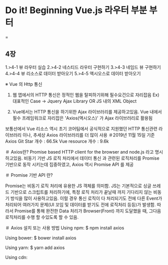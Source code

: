# Do it! Beginning Vue.js 라우터 부분 부터
=

4장
-
1.>4-1 뷰 라우터 실습
2.>4-2 네스티드 라우터 구현하기
3.>4-3 네임드 뷰 구현하기
4.>4-4 뷰 리소스로 데이터 받아오기
5.>4-5 액시오스로 데이터 받아오기


※ Vue 의 Http 통신

1. 웹 앱에서의 HTTP 통신은 정적인 웹을 탈피하기위해 필수요건으로 자리잡음
Ex) 대표적인 Case → Jquery Ajax Library OR JS 내의 XML Object 

2. Vue에서는 HTTP 통신을 하기위한 Ajax 라이브러리를 제공하고있음. 
Vue 내에서 필수 프레임워크로 자리잡은 'Axios(액시오스)' 가 Ajax 라이브러리로 활용됨

보통선에서 Vue 리소스 역시 초기 코어팀에서 공식적으로 지원했던 HTTP 통신관련 라이브러리 이나, 추세상 Axios 라이브러리를 더 많이 사용
＃2019년 11월 15일 기준 
Axios Git Star 개수 : 66.5k
Vue resource 개수 : 9.6k

＃ Axios란? 
Promise based HTTP client for the browser and node.js 라고 명시하고있음.
비동기 기반 JS 로직 처리에서 데이터 통신 과 관련된 로직처리를 Promise 기반으로 동작 시키는데 집중하였고, Axios 역시 Promise API 를 제공

＃ Promise 기반 API 란?

Promise는 비동기 로직 처리에 유용한 JS 객체를 의미함.
JS는 기본적으로 싱글 쓰레드 기반으로 스크립트를 처리하기에, 특정 로직 처리가 끝날때 까지 기다리지 않는 비동기 방식을 많이 사용하고있음.
이럴 경우 통신 로직이 다 처리되기도 전에 다른 Event가 처리되어 여러가지 문제(UI 꼬임 및 데이터를 받기도 전에 로직처리 등등)가 발생함.
따라서 Promise를 통해 완전한 Data 처리가 Browser(Front) 까지 도달했을 때, 그다음 로직처리를 수행 할 수있도록 할 수 있음.


＃ Axios 설치 또는 사용 방법
Using npm:
$ npm install axios

Using bower:
$ bower install axios

Using yarn:
$ yarn add axios

Using cdn:
<script src="https://unpkg.com/axios/dist/axios.min.js"></script>

